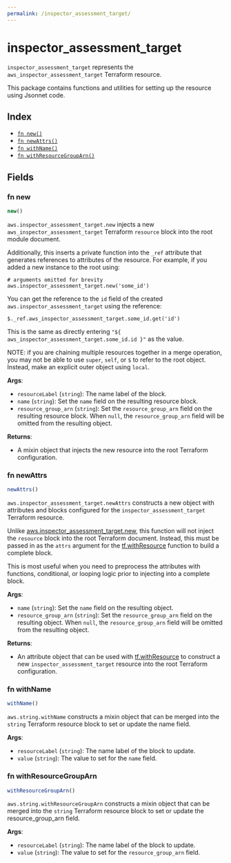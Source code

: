 ```yaml
---
permalink: /inspector_assessment_target/
---
```


# inspector_assessment_target

`inspector_assessment_target` represents the `aws_inspector_assessment_target` Terraform resource.



This package contains functions and utilities for setting up the resource using Jsonnet code.


## Index

* [`fn new()`](#fn-new)
* [`fn newAttrs()`](#fn-newattrs)
* [`fn withName()`](#fn-withname)
* [`fn withResourceGroupArn()`](#fn-withresourcegrouparn)

## Fields

### fn new

```ts
new()
```


`aws.inspector_assessment_target.new` injects a new `aws_inspector_assessment_target` Terraform `resource`
block into the root module document.

Additionally, this inserts a private function into the `_ref` attribute that generates references to attributes of the
resource. For example, if you added a new instance to the root using:

    # arguments omitted for brevity
    aws.inspector_assessment_target.new('some_id')

You can get the reference to the `id` field of the created `aws.inspector_assessment_target` using the reference:

    $._ref.aws_inspector_assessment_target.some_id.get('id')

This is the same as directly entering `"${ aws_inspector_assessment_target.some_id.id }"` as the value.

NOTE: if you are chaining multiple resources together in a merge operation, you may not be able to use `super`, `self`,
or `$` to refer to the root object. Instead, make an explicit outer object using `local`.

**Args**:
  - `resourceLabel` (`string`): The name label of the block.
  - `name` (`string`): Set the `name` field on the resulting resource block.
  - `resource_group_arn` (`string`): Set the `resource_group_arn` field on the resulting resource block. When `null`, the `resource_group_arn` field will be omitted from the resulting object.

**Returns**:
- A mixin object that injects the new resource into the root Terraform configuration.


### fn newAttrs

```ts
newAttrs()
```


`aws.inspector_assessment_target.newAttrs` constructs a new object with attributes and blocks configured for the `inspector_assessment_target`
Terraform resource.

Unlike [aws.inspector_assessment_target.new](#fn-new), this function will not inject the `resource`
block into the root Terraform document. Instead, this must be passed in as the `attrs` argument for the
[tf.withResource](https://github.com/tf-libsonnet/core/tree/main/docs#fn-withresource) function to build a complete block.

This is most useful when you need to preprocess the attributes with functions, conditional, or looping logic prior to
injecting into a complete block.

**Args**:
  - `name` (`string`): Set the `name` field on the resulting object.
  - `resource_group_arn` (`string`): Set the `resource_group_arn` field on the resulting object. When `null`, the `resource_group_arn` field will be omitted from the resulting object.

**Returns**:
  - An attribute object that can be used with [tf.withResource](https://github.com/tf-libsonnet/core/tree/main/docs#fn-withresource) to construct a new `inspector_assessment_target` resource into the root Terraform configuration.


### fn withName

```ts
withName()
```

`aws.string.withName` constructs a mixin object that can be merged into the `string`
Terraform resource block to set or update the name field.



**Args**:
  - `resourceLabel` (`string`): The name label of the block to update.
  - `value` (`string`): The value to set for the `name` field.


### fn withResourceGroupArn

```ts
withResourceGroupArn()
```

`aws.string.withResourceGroupArn` constructs a mixin object that can be merged into the `string`
Terraform resource block to set or update the resource_group_arn field.



**Args**:
  - `resourceLabel` (`string`): The name label of the block to update.
  - `value` (`string`): The value to set for the `resource_group_arn` field.
